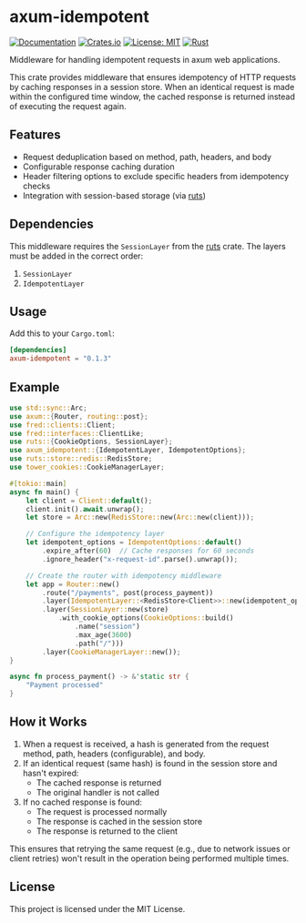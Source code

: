 # axum-idempotent

[![Documentation](https://docs.rs/axum-idempotent/badge.svg)](https://docs.rs/axum-idempotent)
[![Crates.io](https://img.shields.io/crates/v/axum-idempotent.svg)](https://crates.io/crates/axum-idempotent)
[![License: MIT](https://img.shields.io/badge/License-MIT-yellow.svg)](https://opensource.org/licenses/MIT)
[![Rust](https://img.shields.io/badge/rust-1.75.0%2B-blue.svg?maxAge=3600)](
github.com/jimmielovell/ruts)

Middleware for handling idempotent requests in axum web applications.

This crate provides middleware that ensures idempotency of HTTP requests by caching responses
in a session store. When an identical request is made within the configured time window,
the cached response is returned instead of executing the request again.

## Features

- Request deduplication based on method, path, headers, and body
- Configurable response caching duration
- Header filtering options to exclude specific headers from idempotency checks
- Integration with session-based storage (via [ruts](https://crates.io/crates/ruts))

## Dependencies

This middleware requires the `SessionLayer` from the [ruts](https://crates.io/crates/ruts) crate. The layers must be added in the correct order:
1. `SessionLayer`
2. `IdempotentLayer`

## Usage

Add this to your `Cargo.toml`:

```toml
[dependencies]
axum-idempotent = "0.1.3"
```

## Example

```rust
use std::sync::Arc;
use axum::{Router, routing::post};
use fred::clients::Client;
use fred::interfaces::ClientLike;
use ruts::{CookieOptions, SessionLayer};
use axum_idempotent::{IdempotentLayer, IdempotentOptions};
use ruts::store::redis::RedisStore;
use tower_cookies::CookieManagerLayer;

#[tokio::main]
async fn main() {
    let client = Client::default();
    client.init().await.unwrap();
    let store = Arc::new(RedisStore::new(Arc::new(client)));

    // Configure the idempotency layer
    let idempotent_options = IdempotentOptions::default()
        .expire_after(60)  // Cache responses for 60 seconds
        .ignore_header("x-request-id".parse().unwrap());

    // Create the router with idempotency middleware
    let app = Router::new()
        .route("/payments", post(process_payment))
        .layer(IdempotentLayer::<RedisStore<Client>>::new(idempotent_options))
        .layer(SessionLayer::new(store)
            .with_cookie_options(CookieOptions::build()
                .name("session")
                .max_age(3600)
                .path("/")))
        .layer(CookieManagerLayer::new());
}

async fn process_payment() -> &'static str {
    "Payment processed"
}
```

## How it Works

1. When a request is received, a hash is generated from the request method, path, headers (configurable), and body.
2. If an identical request (same hash) is found in the session store and hasn't expired:
    - The cached response is returned
    - The original handler is not called
3. If no cached response is found:
    - The request is processed normally
    - The response is cached in the session store
    - The response is returned to the client

This ensures that retrying the same request (e.g., due to network issues or client retries)
won't result in the operation being performed multiple times.

## License

This project is licensed under the MIT License.
